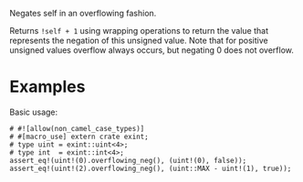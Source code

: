 Negates self in an overflowing fashion.

Returns `!self + 1` using wrapping operations to return the value that
represents the negation of this unsigned value. Note that for positive unsigned
values overflow always occurs, but negating 0 does not overflow.

# Examples

Basic usage:

```
# #![allow(non_camel_case_types)]
# #[macro_use] extern crate exint;
# type uint = exint::uint<4>;
# type int  = exint::int<4>;
assert_eq!(uint!(0).overflowing_neg(), (uint!(0), false));
assert_eq!(uint!(2).overflowing_neg(), (uint::MAX - uint!(1), true));
```
